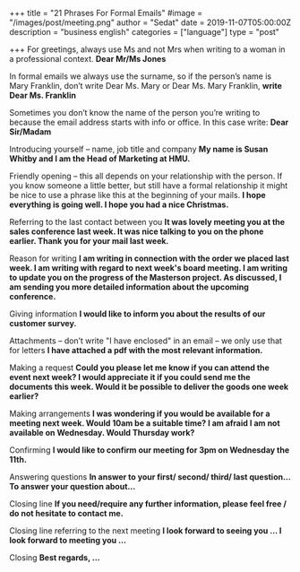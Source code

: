 +++
title = "21 Phrases For Formal Emails"
#image = "/images/post/meeting.png"
author = "Sedat"
date = 2019-11-07T05:00:00Z
description = "business english"
categories = ["language"]
type = "post"

+++
For greetings, always use Ms and not Mrs when writing to a woman in a professional context.
**Dear Mr/Ms Jones**

In formal emails we always use the surname, so if the person’s name is Mary Franklin, don’t write Dear Ms. Mary or Dear Ms. Mary Franklin, 
**write Dear Ms. Franklin**

Sometimes you don’t know the name of the person you’re writing to because the email address starts with info or office. In this case write:
**Dear Sir/Madam**

Introducing yourself – name, job title and company
**My name is Susan Whitby and I am the Head of Marketing at HMU.**

Friendly opening – this all depends on your relationship with the person. If you know someone a little better, but still have a formal relationship it might be nice to use a phrase like this at the beginning of your mails. 
**I hope everything is going well.
I hope you had a nice Christmas.**

Referring to the last contact between you
**It was lovely meeting you at the sales conference last week.
It was nice talking to you on the phone earlier.
Thank you for your mail last week.**

Reason for writing
**I am writing in connection with the order we placed last week.
I am writing with regard to next week's board meeting.
I am writing to update you on the progress of the Masterson project.
As discussed, I am sending you more detailed information about the upcoming conference.**

Giving information
**I would like to inform you about the results of our customer survey.**

Attachments – don’t write "I have enclosed" in an email – we only use that for letters 
**I have attached a pdf with the most relevant information.**

Making a request
**Could you please let me know if you can attend the event next week?
I would appreciate it if you could send me the documents this week.
Would it be possible to deliver the goods one week earlier?**

Making arrangements
**I was wondering if you would be available for a meeting next week.
Would 10am be a suitable time?
I am afraid I am not available on Wednesday. Would Thursday work?**

Confirming
**I would like to confirm our meeting for 3pm on Wednesday the 11th.**

Answering questions 
**In answer to your first/ second/ third/ last question…
To answer your question about…**

Closing line
**If you need/require any further information, please feel free / do not hesitate to contact me.**

Closing line referring to the next meeting
**I look forward to seeing you …
I look forward to meeting you …**

Closing
**Best regards, …**